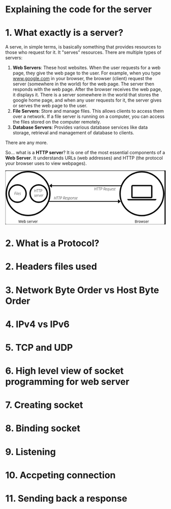 # Explaining the code for the server

# 1. What exactly is a server?
A serve, in simple terms, is basically something that provides resources to those who request for it. It "serves" resources. There are multiple types of servers:
1. __Web Servers__: These host websites. When the user requests for a web page, they give the web page to the user. For example, when you type www.google.com in your browser, the browser (client) request the server (somewhere in the world) for the web page. The server then responds with the web page. After the browser receives the web page, it displays it. There is a server somewhere in the world that stores the google home page, and when any user requests for it, the server gives or serves the web page to the user.
2. __File Servers__: Store and manage files. This allows clients to access them over a network. If a file server is running on a computer, you can access the files stored on the computer remotely.
3. __Database Servers__: Provides various database services like data storage, retrieval and management of database to clients.

There are any more.

So... what is a __HTTP server__?
It is one of the most essential components of a __Web Server__. It understands URLs (web addresses) and HTTP (the protocol your browser uses to view webpages).  

![web server representation](../images/web-server.png)

# 2. What is a Protocol?



# 2. Headers files used

# 3. Network Byte Order vs Host Byte Order

# 4. IPv4 vs IPv6

# 5. TCP and UDP

# 6. High level view of socket programming for web server

# 7. Creating socket

# 8. Binding socket

# 9. Listening

# 10. Accpeting connection

# 11. Sending back a response
